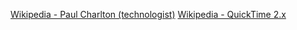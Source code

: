 

 [Wikipedia - Paul Charlton (technologist)](https://en.wikipedia.org/wiki/Paul_Charlton_(technologist))
 [Wikipedia - QuickTime 2.x](https://en.wikipedia.org/wiki/QuickTime#QuickTime_2.x)
